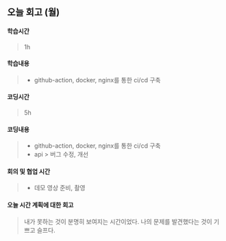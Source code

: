 ## 오늘 회고 (월)

#### 학습시간   
> 1h

#### 학습내용   
> * github-action, docker, nginx를 통한 ci/cd 구축

#### 코딩시간
> 5h

#### 코딩내용
> * github-action, docker, nginx를 통한 ci/cd 구축
> * api > 버그 수정, 개선

#### 회의 및 협업 시간
> * 데모 영상 준비, 촬영

#### 오늘 시간 계획에 대한 회고
> 내가 못하는 것이 분명히 보여지는 시간이었다.
> 나의 문제를 발견했다는 것이 기쁘고 슬프다.